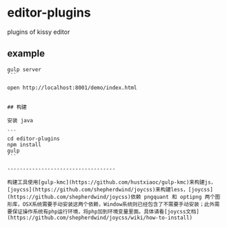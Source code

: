# editor-plugins

plugins of kissy editor

## example

````
gulp server
```

open http://localhost:8001/demo/index.html


## 构建

安装 java

```
cd editor-plugins
npm install
gulp
```

-----------------------------------

构建工具使用[gulp-kmc](https://github.com/hustxiaoc/gulp-kmc)来构建js，[joycss](https://github.com/shepherdwind/joycss)来构建less，[joycss](https://github.com/shepherdwind/joycss)依赖 pngquant 和 optipng 两个图形库，OSX系统需要手动安装这两个依赖，Window系统则已经包含了不需要手动安装；此外需要保证操作系统有php运行环境，将php加到环境变量里面。具体请看[joycss文档](https://github.com/shepherdwind/joycss/wiki/how-to-install)
